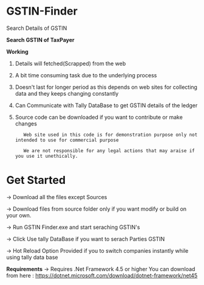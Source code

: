 # GSTIN-Finder
Search Details of GSTIN

**Search GSTIN of TaxPayer**

**Working**

1) Details will fetched(Scrapped) from the web

2) A bit time consuming task due to the underlying process 

3) Doesn't last for longer period as this depends on web sites for collecting data and they keeps changing constantly

4) Can Communicate with Tally DataBase to get GSTIN details of the ledger

5) Source code can be downloaded if you want to contribute or make changes

          Web site used in this code is for demonstration purpose only not intended to use for commercial purpose
          
          We are not responsible for any legal actions that may araise if you use it unethically.


# Get Started

-> Download all the files except Sources

-> Download files from source folder only if you want modify or build on your own.

-> Run GSTIN Finder.exe and start seraching GSTIN's

-> Click Use tally DataBase if you want to serach Parties GSTIN

-> Hot Reload Option Provided if you to switch companies instantly while using tally data base


**Requirements**
-> Requires .Net Framework 4.5 or higher
    You can download from here : https://dotnet.microsoft.com/download/dotnet-framework/net45


